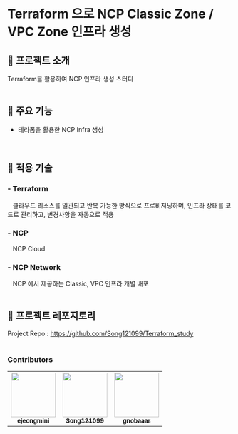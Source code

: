 # Terraform 으로 NCP Classic Zone / VPC Zone 인프라 생성
## :open_file_folder: 프로젝트 소개
Terraform을 활용하여 NCP 인프라 생성 스터디
</br>
</br>

## :open_file_folder: 주요 기능
- 테라폼을 활용한 NCP Infra 생성
</br>

## :open_file_folder: 적용 기술
### - Terraform
&nbsp;&nbsp; 클라우드 리소스를 일관되고 반복 가능한 방식으로 프로비저닝하며, 인프라 상태를 코드로 관리하고, 변경사항을 자동으로 적용
### - NCP
&nbsp;&nbsp; NCP Cloud
### - NCP Network
&nbsp;&nbsp; NCP 에서 제공하는 Classic, VPC 인프라 개별 배포
</br>
</br>

## :open_file_folder: 프로젝트 레포지토리
Project Repo : https://github.com/Song121099/Terraform_study
</br>
</br>

### Contributors
<table>
  <tr>
    <td align="center"><a href="https://github.com/ejeongmini"><img src="https://avatars.githubusercontent.com/u/70850937?v=4" width="100px;" alt=""/><br /><sub><b>ejeongmini</b></sub></a><br/></td>
    <td align="center"><a href="https://github.com/Song121099"><img src="https://avatars.githubusercontent.com/u/70850937?v=4" width="100px;" alt=""/><br /><sub><b>Song121099</b></sub></a><br/></td>
    <td align="center"><a href="https://github.com/gnobaaaar"><img src="https://avatars.githubusercontent.com/u/65750746?v=4" width="100px;" alt=""/><br /><sub><b>gnobaaar</b></sub></a><br/></td>
  </tr>
  </table>

